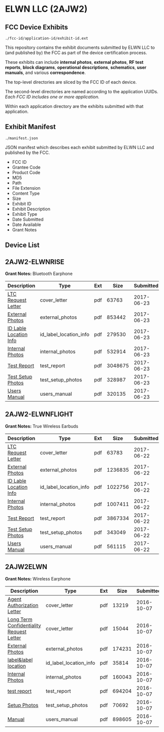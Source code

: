 # ELWN LLC (2AJW2)
## FCC Device Exhibits

```
./fcc-id/application-id/exhibit-id.ext
```

This repository contains the exhibit documents submitted by ELWN LLC to (and published by) the FCC as part of the device certification process.

These exhibits can include **internal photos**, **external photos**, **RF test reports**, **block diagrams**, **operational descriptions**, **schematics**, **user manuals**, and various **correspondence**.

The top-level directories are sliced by the FCC ID of each device.

The second-level directories are named according to the application UUIDs. *Each FCC ID includes one or more application.*

Within each application directory are the exhibits submitted with that application. 

## Exhibit Manifest

```
./manifest.json
```

JSON manifest which describes each exhibit submitted by ELWN LLC and published by the FCC.

- FCC ID
- Grantee Code
- Product Code
- MD5
- Path
- File Extension
- Content Type
- Size
- Exhibit ID
- Exhibit Description
- Exhibit Type
- Date Submitted
- Date Available
- Grant Notes

## Device List
## 2AJW2-ELWNRISE
**Grant Notes:** Bluetooth Earphone

| Description | Type | Ext | Size | Submitted | Available |
| ----------- | ---- | --- | ---- | --------- | --------- |
| [LTC Request Letter](2AJW2-ELWNRISE/8b83a10618446777d7493e37965d187a/3436469.pdf) | cover_letter | pdf | 63763 | 2017-06-23 | 2017-06-23 |
| [External Photos](2AJW2-ELWNRISE/8b83a10618446777d7493e37965d187a/3436470.pdf) | external_photos | pdf | 853442 | 2017-06-23 | 2017-06-23 |
| [ID Lable Location Info](2AJW2-ELWNRISE/8b83a10618446777d7493e37965d187a/3436471.pdf) | id_label_location_info | pdf | 279530 | 2017-06-23 | 2017-06-23 |
| [Internal Photos](2AJW2-ELWNRISE/8b83a10618446777d7493e37965d187a/3436473.pdf) | internal_photos | pdf | 532914 | 2017-06-23 | 2017-06-23 |
| [Test Report](2AJW2-ELWNRISE/8b83a10618446777d7493e37965d187a/3436472.pdf) | test_report | pdf | 3048675 | 2017-06-23 | 2017-06-23 |
| [Test Setup Photos](2AJW2-ELWNRISE/8b83a10618446777d7493e37965d187a/3436474.pdf) | test_setup_photos | pdf | 328987 | 2017-06-23 | 2017-06-23 |
| [Users Manual](2AJW2-ELWNRISE/8b83a10618446777d7493e37965d187a/3436475.pdf) | users_manual | pdf | 320135 | 2017-06-23 | 2017-06-23 |
## 2AJW2-ELWNFLIGHT
**Grant Notes:** True Wireless Earbuds

| Description | Type | Ext | Size | Submitted | Available |
| ----------- | ---- | --- | ---- | --------- | --------- |
| [LTC Request Letter](2AJW2-ELWNFLIGHT/664419ab0f7ab81562867297f75f58e9/3434553.pdf) | cover_letter | pdf | 63783 | 2017-06-22 | 2017-06-22 |
| [External Photos](2AJW2-ELWNFLIGHT/664419ab0f7ab81562867297f75f58e9/3434554.pdf) | external_photos | pdf | 1236835 | 2017-06-22 | 2017-06-22 |
| [ID Lable Location Info](2AJW2-ELWNFLIGHT/664419ab0f7ab81562867297f75f58e9/3434555.pdf) | id_label_location_info | pdf | 1022756 | 2017-06-22 | 2017-06-22 |
| [Internal Photos](2AJW2-ELWNFLIGHT/664419ab0f7ab81562867297f75f58e9/3434557.pdf) | internal_photos | pdf | 1007411 | 2017-06-22 | 2017-06-22 |
| [Test Report](2AJW2-ELWNFLIGHT/664419ab0f7ab81562867297f75f58e9/3434556.pdf) | test_report | pdf | 3867334 | 2017-06-22 | 2017-06-22 |
| [Test Setup Photos](2AJW2-ELWNFLIGHT/664419ab0f7ab81562867297f75f58e9/3434558.pdf) | test_setup_photos | pdf | 343049 | 2017-06-22 | 2017-06-22 |
| [Users Manual](2AJW2-ELWNFLIGHT/664419ab0f7ab81562867297f75f58e9/3434559.pdf) | users_manual | pdf | 561115 | 2017-06-22 | 2017-06-22 |
## 2AJW2ELWN
**Grant Notes:** Wireless Earphone

| Description | Type | Ext | Size | Submitted | Available |
| ----------- | ---- | --- | ---- | --------- | --------- |
| [Agent Authorization Letter](2AJW2ELWN/d5fd32be389498c24adc30140606b42c/3157614.pdf) | cover_letter | pdf | 13219 | 2016-10-07 | 2016-10-07 |
| [Long Term Confidentiality Request Letter](2AJW2ELWN/d5fd32be389498c24adc30140606b42c/3157621.pdf) | cover_letter | pdf | 15044 | 2016-10-07 | 2016-10-07 |
| [External Photos](2AJW2ELWN/d5fd32be389498c24adc30140606b42c/3157618.pdf) | external_photos | pdf | 174231 | 2016-10-07 | 2016-10-07 |
| [label&label location](2AJW2ELWN/d5fd32be389498c24adc30140606b42c/3157620.pdf) | id_label_location_info | pdf | 35814 | 2016-10-07 | 2016-10-07 |
| [Internal Photos](2AJW2ELWN/d5fd32be389498c24adc30140606b42c/3157619.pdf) | internal_photos | pdf | 160043 | 2016-10-07 | 2016-10-07 |
| [test report](2AJW2ELWN/d5fd32be389498c24adc30140606b42c/3157615.pdf) | test_report | pdf | 694204 | 2016-10-07 | 2016-10-07 |
| [Setup Photos](2AJW2ELWN/d5fd32be389498c24adc30140606b42c/3157625.pdf) | test_setup_photos | pdf | 70692 | 2016-10-07 | 2016-10-07 |
| [Manual](2AJW2ELWN/d5fd32be389498c24adc30140606b42c/3157622.pdf) | users_manual | pdf | 898605 | 2016-10-07 | 2016-10-07 |
